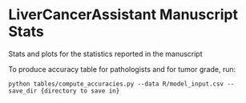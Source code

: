 # LiverCancerAssistant Manuscript Stats
Stats and plots for the statistics reported in the manuscript

To produce accuracy table for pathologists and for tumor grade, run: 

`python tables/compute_accuracies.py --data R/model_input.csv --save_dir {directory to save in}`
